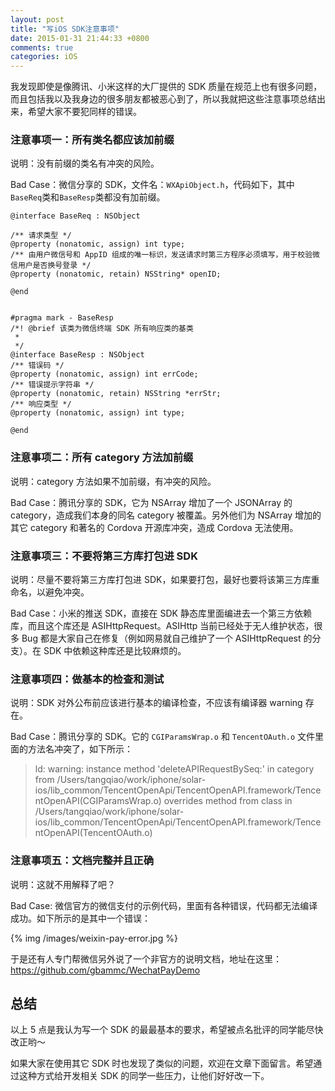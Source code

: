 ```yaml
---
layout: post
title: "写iOS SDK注意事项"
date: 2015-01-31 21:44:33 +0800
comments: true
categories: iOS
---
```


我发现即使是像腾讯、小米这样的大厂提供的 SDK 质量在规范上也有很多问题，而且包括我以及我身边的很多朋友都被恶心到了，所以我就把这些注意事项总结出来，希望大家不要犯同样的错误。

### 注意事项一：所有类名都应该加前缀

说明：没有前缀的类名有冲突的风险。

Bad Case：微信分享的 SDK，文件名：`WXApiObject.h`，代码如下，其中`BaseReq`类和`BaseResp`类都没有加前缀。

```
@interface BaseReq : NSObject

/** 请求类型 */
@property (nonatomic, assign) int type;
/** 由用户微信号和 AppID 组成的唯一标识，发送请求时第三方程序必须填写，用于校验微信用户是否换号登录 */
@property (nonatomic, retain) NSString* openID;

@end


#pragma mark - BaseResp
/*! @brief 该类为微信终端 SDK 所有响应类的基类
 *
 */
@interface BaseResp : NSObject
/** 错误码 */
@property (nonatomic, assign) int errCode;
/** 错误提示字符串 */
@property (nonatomic, retain) NSString *errStr;
/** 响应类型 */
@property (nonatomic, assign) int type;

@end
```

### 注意事项二：所有 category 方法加前缀

说明：category 方法如果不加前缀，有冲突的风险。

Bad Case：腾讯分享的 SDK，它为 NSArray 增加了一个 JSONArray 的 category，造成我们本身的同名 category 被覆盖。另外他们为 NSArray 增加的其它 category 和著名的 Cordova 开源库冲突，造成 Cordova 无法使用。

### 注意事项三：不要将第三方库打包进 SDK

说明：尽量不要将第三方库打包进 SDK，如果要打包，最好也要将该第三方库重命名，以避免冲突。

Bad Case：小米的推送 SDK，直接在 SDK 静态库里面编进去一个第三方依赖库，而且这个库还是 ASIHttpRequest。ASIHttp 当前已经处于无人维护状态，很多 Bug 都是大家自己在修复（例如网易就自己维护了一个 ASIHttpRequest 的分支）。在 SDK 中依赖这种库还是比较麻烦的。

### 注意事项四：做基本的检查和测试

说明：SDK 对外公布前应该进行基本的编译检查，不应该有编译器 warning 存在。

Bad Case：腾讯分享的 SDK。它的 `CGIParamsWrap.o` 和  `TencentOAuth.o` 文件里面的方法名冲突了，如下所示：


>ld: warning: instance method 'deleteAPIRequestBySeq:' in category from /Users/tangqiao/work/iphone/solar-ios/lib_common/TencentOpenApi/TencentOpenAPI.framework/TencentOpenAPI(CGIParamsWrap.o) overrides method from class in /Users/tangqiao/work/iphone/solar-ios/lib_common/TencentOpenApi/TencentOpenAPI.framework/TencentOpenAPI(TencentOAuth.o)


### 注意事项五：文档完整并且正确

说明：这就不用解释了吧？

Bad Case: 微信官方的微信支付的示例代码，里面有各种错误，代码都无法编译成功。如下所示的是其中一个错误：

{% img /images/weixin-pay-error.jpg %}

于是还有人专门帮微信另外说了一个非官方的说明文档，地址在这里：<https://github.com/gbammc/WechatPayDemo>

## 总结

以上 5 点是我认为写一个 SDK 的最最基本的要求，希望被点名批评的同学能尽快改正哟～

如果大家在使用其它 SDK 时也发现了类似的问题，欢迎在文章下面留言。希望通过这种方式给开发相关 SDK 的同学一些压力，让他们好好改一下。

